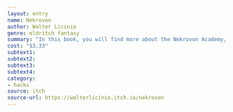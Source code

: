 ```yaml
---
layout: entry 
name: Nekrovon
author: Walter Licinio
genre: eldritch fantasy
summary: "In this book, you will find more about the Nekrovon Academy, a place where people go to learn about the eldritch mysteries of the universe, and the Beyond, a new plane of existence, full of ghosts, specters, vampires, demons and everything paranormal, with their own twisted tropes."
cost: "$3.33"
subtext1: 
subtext2: 
subtext3: 
subtext4: 
category:
- hacks
source: itch
source-url: https://walterlicinio.itch.io/nekrovon
---
```

